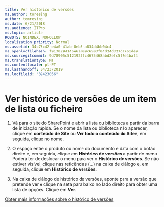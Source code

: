 ```yaml
---
title: Ver histórico de versões
ms.author: toresing
author: tomresing
ms.date: 6/21/2018
ms.audience: ITPro
ms.topic: article
ROBOTS: NOINDEX, NOFOLLOW
localization_priority: Normal
ms.assetid: 34c73c42-e4a0-41ab-8eb8-a834d4bb04c4
ms.openlocfilehash: f9130294145e6ac09c6503f04d24d327c0761de9
ms.sourcegitcommit: 9d78905c512192ffc4675468abd2efc5f2e4baf4
ms.translationtype: MT
ms.contentlocale: pt-PT
ms.lasthandoff: 04/23/2019
ms.locfileid: "32423056"
---
```

# <a name="view-version-history-of-a-file-or-list-item"></a>Ver histórico de versões de um item de lista ou ficheiro

1. Vá para o site do SharePoint e abrir a lista ou biblioteca a partir da barra de iniciação rápida. Se o nome da lista ou biblioteca não aparecer, clique em **conteúdo de Site** ou **Ver todo o conteúdo do Site**e, em seguida, clique no nome.
    
2. O espaço entre o produto ou nome do documento e data com o botão direito e, em seguida, clique em **Histórico de versões** a partir do menu. Poderá ter de deslocar o menu para ver o **Histórico de versões**. Se não estiver visível, clique nas reticências (...) na caixa de diálogo e, em seguida, clique em **Histórico de versões**.
    
3. Na caixa de diálogo de histórico de versões, aponte para a versão que pretende ver e clique na seta para baixo no lado direito para obter uma lista de opções. Clique em **Ver**.
    
[Obter mais informações sobre o histórico de versões](https://go.microsoft.com/fwlink/?linkid=875709)
  

